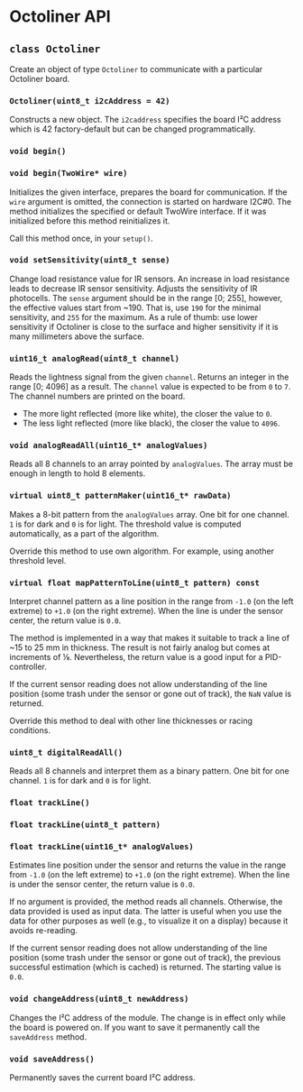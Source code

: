 # Octoliner API

## `class Octoliner`

Create an object of type `Octoliner` to communicate with a particular Octoliner board.

### `Octoliner(uint8_t i2cAddress = 42)`

Constructs a new object. The `i2caddress` specifies the board I²C address which is 42 factory-default but can be changed programmatically.

### `void begin()`
### `void begin(TwoWire* wire)`

Initializes the given interface, prepares the board for communication. If the `wire` argument is omitted, the connection is started on hardware I2C#0. The method initializes the specified or default TwoWire interface. If it was initialized before this method reinitializes it.

Call this method once, in your `setup()`.

### `void setSensitivity(uint8_t sense)`

Change load resistance value for IR sensors. An increase in load resistance leads to decrease IR sensor sensitivity. 
Adjusts the sensitivity of IR photocells. The `sense` argument should be in the range [0; 255], however, the effective values start from ~190. That is, use `190` for the minimal sensitivity, and `255` for the maximum. As a rule of thumb: use lower sensitivity if Octoliner is close to the surface and higher sensitivity if it is many millimeters above the surface.


### `uint16_t analogRead(uint8_t channel)`

Reads the lightness signal from the given `channel`. Returns an integer in the range [0; 4096] as a result. The `channel` value is expected to be from `0` to `7`. The channel numbers are printed on the board.

- The more light reflected (more like white), the closer the value to `0`.
- The less light reflected (more like black), the closer the value to `4096`.

### `void analogReadAll(uint16_t* analogValues)`

Reads all 8 channels to an array pointed by `analogValues`. The array must be enough in length to hold 8 elements.

### `virtual uint8_t patternMaker(uint16_t* rawData)`

Makes a 8-bit pattern from the `analogValues` array. One bit for one channel. `1` is for dark and `0` is for light. The threshold value is computed automatically, as a part of the algorithm.

Override this method to use own algorithm. For example, using another threshold level.

### `virtual float mapPatternToLine(uint8_t pattern) const`

Interpret channel pattern as a line position in the range from `-1.0` (on the left extreme) to `+1.0` (on the right extreme).
When the line is under the sensor center, the return value is `0.0`.

The method is implemented in a way that makes it suitable to track a line of ~15 to 25 mm in thickness. The result is not fairly analog but comes at increments of ⅛. Nevertheless, the return value is a good input for a PID-controller.

If the current sensor reading does not allow understanding of the line position (some trash under the sensor or gone out of track), the `NaN` value is returned.

Override this method to deal with other line thicknesses or racing conditions.

### `uint8_t digitalReadAll()`

Reads all 8 channels and interpret them as a binary pattern. One bit for one channel. `1` is for dark and `0` is for light.


### `float trackLine()`
### `float trackLine(uint8_t pattern)`
### `float trackLine(uint16_t* analogValues)`

Estimates line position under the sensor and returns the value in the range from `-1.0` (on the left extreme) to `+1.0` (on the right extreme). When the line is under the sensor center, the return value is `0.0`.

If no argument is provided, the method reads all channels. Otherwise, the data provided is used as input data. The latter is useful when you use the data for other purposes as well (e.g., to visualize it on a display) because it avoids re-reading.

If the current sensor reading does not allow understanding of the line position (some trash under the sensor or gone out of track), the previous successful estimation (which is cached) is returned. The starting value is `0.0`.


### `void changeAddress(uint8_t newAddress)`

Changes the I²C address of the module. The change is in effect only while the board is powered on. If you want to save it permanently call the `saveAddress` method.

### `void saveAddress()`

Permanently saves the current board I²C address.
